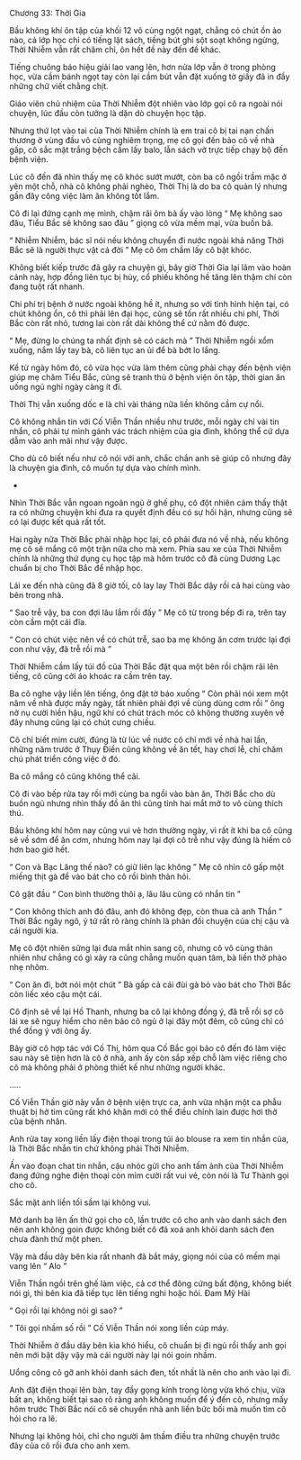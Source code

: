 




Chương 33: Thời Gia


Bầu không khí ôn tập của khối 12 vô cùng ngột ngạt, chẳng có chút ồn ào nào, cả lớp học chỉ có tiếng lật sách, tiếng bút ghi sột soạt không ngừng, Thời Nhiễm vẫn rất chăm chỉ, ôn hết đề này đến đề khác.

Tiếng chuông báo hiệu giải lao vang lên, hơn nửa lớp vẫn ở trong phòng học, vừa cầm bánh ngọt tay còn lại cầm bút vẫn đặt xuống tờ giấy đã in đầy những chữ viết chằng chịt.

Giáo viên chủ nhiệm của Thời Nhiễm đột nhiên vào lớp gọi cô ra ngoài nói chuyện, lúc đầu còn tưởng là dặn dò chuyện học tập.

Nhưng thứ lọt vào tai của Thời Nhiễm chính là em trai cô bị tai nạn chấn thương ở vùng đầu vô cùng nghiêm trọng, mẹ cô gọi đến bảo cô về nhà gấp, cô sắc mặt trắng bệch cầm lấy balo, lẫn sách vở trực tiếp chạy bộ đến bệnh viện.

Lúc cô đến đã nhìn thấy mẹ cô khóc sướt mướt, còn ba cô ngồi trầm mặc ở yên một chỗ, nhà cô không phải nghèo, Thời Thị là do ba cô quản lý nhưng gần đây công việc làm ăn không tốt lắm.

Cô đi lại đứng cạnh mẹ mình, chậm rãi ôm bà ấy vào lòng “ Mẹ không sao đâu, Tiểu Bắc sẽ không sao đâu ” giọng cô vừa mềm mại, vừa buồn bã.

“ Nhiễm Nhiễm, bác sĩ nói nếu không chuyển đi nước ngoài khả năng Thời Bắc sẽ là người thực vật cả đời ” Mẹ cô ôm chầm lấy cô bật khóc.

Không biết kiếp trước đã gây ra chuyện gì, bây giờ Thời Gia lại lâm vào hoàn cảnh này, hợp đồng liên tục bị hủy, cổ phiếu không hề tăng lên thậm chí còn đang tuột rất nhanh.

Chi phí trị bệnh ở nước ngoài không hề ít, nhưng so với tình hình hiện tại, có chút không ổn, cô thì phải lên đại học, cũng sẽ tốn rất nhiều chi phí, Thời Bắc còn rất nhỏ, tương lai còn rất dài không thể cứ nằm đó được.

“ Mẹ, đừng lo chúng ta nhất định sẽ có cách mà ” Thời Nhiễm ngồi xổm xuống, nắm lấy tay bà, cô liên tục an ủi để bà bớt lo lắng.



Kể từ ngày hôm đó, cô vừa học vừa làm thêm cũng phải chạy đến bệnh viện giúp mẹ chăm Tiểu Bắc, cũng sẽ tranh thủ ở bệnh viện ôn tập, thời gian ăn uống ngủ nghỉ ngày càng ít đi.

Thời Thị vẫn xuống dốc e là chỉ vài tháng nữa liền không cầm cự nổi.

Cô không nhắn tin với Cố Viễn Thần nhiều như trước, mỗi ngày chỉ vài tin nhắn, cô phải tự mình gánh vác trách nhiệm của gia đình, không thể cứ dựa dẫm vào anh mãi như vậy được.

Cho dù cô biết nếu như cô nói với anh, chắc chắn anh sẽ giúp cô nhưng đây là chuyện gia đình, cô muốn tự dựa vào chính mình.

*

Nhìn Thời Bắc vẫn ngoan ngoãn ngủ ở ghế phụ, cô đột nhiên cảm thấy thật ra có những chuyện khi đưa ra quyết định đều có sự hối hận, nhưng cũng sẽ có lại được kết quả rất tốt.

Hai ngày nữa Thời Bắc phải nhập học lại, cô phải đưa nó về nhà, nếu không mẹ cô sẽ mắng cô một trận nữa cho mà xem. Phía sau xe của Thời Nhiễm chính là những thứ dụng cụ học tập mà hôm trước cô đã cùng Dương Lạc chuẩn bị cho Thời Bắc để nhập học.

Lái xe đến nhà cũng đã 8 giờ tối, cô lay lay Thời Bắc dậy rồi cả hai cùng vào bên trong nhà.

“ Sao trễ vậy, ba con đợi lâu lắm rồi đấy ” Mẹ cô từ trong bếp đi ra, trên tay còn cầm một cái đĩa.

“ Con có chút việc nên về có chút trễ, sao ba mẹ không ăn cơm trước lại đợi con như vậy, đã trễ rồi mà ”

Thời Nhiễm cầm lấy túi đồ của Thời Bắc đặt qua một bên rồi chậm rãi lên tiếng, cô cũng cởi áo khoác ra cầm trên tay.

Ba cô nghe vậy liền lên tiếng, ông đặt tờ báo xuống “ Còn phải nói xem một năm về nhà được mấy ngày, tất nhiên phải đợi về cùng dùng cơm rồi ” ông nở nụ cười hiền hậu, ngữ khí có chút trách móc cô không thường xuyên về đây nhưng cũng lại có chút cưng chiều.

Cô chỉ biết mỉm cười, đúng là từ lúc về nước cô chỉ mới về nhà hai lần, những năm trước ở Thụy Điển cũng không về ăn tết, hay chơi lễ, chỉ chăm chú phát triển công việc ở đó.

Ba cô mắng cô cũng không thể cãi.



Cô đi vào bếp rửa tay rồi mới cùng ba ngồi vào bàn ăn, Thời Bắc cho dù buồn ngủ nhưng nhìn thấy đồ ăn thì cũng tỉnh hai mắt mở to vô cùng thích thú.

Bầu không khí hôm nay cũng vui vẻ hơn thường ngày, vì rất ít khi ba cô cũng sẽ về sớm để ăn cơm, nhưng hôm nay lại đợi cô trễ như vậy đúng là hiếm có hơn bao giờ hết.

“ Con và Bạc Lăng thế nào? có giữ liên lạc không ” Mẹ cô nhìn cô gấp một miếng thịt gà để vào bát cho cô rồi bình thản hỏi.

Cô gật đầu “ Con bình thường thôi ạ, lâu lâu cũng có nhắn tin ”

“ Con không thích anh đó đâu, anh đó không đẹp, còn thua cả anh Thần ” Thời Bắc ngây ngô, ý tứ rất rõ ràng chính là phản đối chuyện của chị cậu và cái người kia.

Mẹ cô đột nhiên sững lại đưa mắt nhìn sang cô, nhưng cô vô cùng thản nhiên như chẳng có gì xảy ra cũng chẳng muốn quan tâm, bà liền thở phào nhẹ nhõm.

“ Con ăn đi, bớt nói một chút ” Bà gấp cả cái đùi gà bỏ vào bát cho Thời Bắc còn liếc xéo cậu một cái.

Cô định sẽ về lại Hồ Thanh, nhưng ba cô lại không đồng ý, đã trễ rồi sợ cô lái xe sẽ nguy hiểm cho nên bảo cô ngủ ở lại đây một đêm, cô cũng chỉ có thể đồng ý với ông ấy.

Bây giờ cô hợp tác với Cố Thị, hôm qua Cố Bắc gọi bảo cô đến đó làm việc sau này sẽ tiện hơn là cô ở nhà, anh ấy còn sắp xếp chỗ làm việc riêng cho cô mà không phải ở phòng thiết kế như những người khác.

.....

Cố Viễn Thần giờ này vẫn ở bệnh viện trực ca, anh vừa nhận một ca phẫu thuật bị hở tim cũng rất khó khăn mới có thể điều chỉnh lain được hơi thở của bệnh nhân.

Anh rửa tay xong liền lấy điện thoại trong túi áo blouse ra xem tin nhắn của, là Thời Bắc nhắn tin chứ không phải Thời Nhiễm.

Ấn vào đoạn chat tin nhắn, cậu nhóc gửi cho anh tấm ảnh của Thời Nhiễm đang đứng nghe điện thoại còn mỉm cười rất vui vẻ, còn nói là Tư Thành gọi cho cô.



Sắc mặt anh liền tối sầm lại không vui.

Mở danh bạ lên ấn thử gọi cho cô, lần trước cô cho anh vào danh sách đen nên anh không goin được không biết cô đã xoá anh khỏi danh sách đen chưa đành thử một phen.

Vậy mà đầu dây bên kia rất nhanh đã bắt máy, giọng nói của cô mềm mại vang lên “ Alo ”

Viễn Thần ngồi trên ghế làm việc, cả cơ thể đông cứng bất động, không biết nói gì, thì bên kia đã tiếp tục lên tiếng nghi hoặc hỏi. Đam Mỹ Hài

“ Gọi rồi lại không nói gì sao? ”

“ Tôi gọi nhầm số rồi ” Cố Viễn Thần nói xong liền cúp máy.

Thời Nhiễm ở đầu dây bên kia khó hiểu, cô chuẩn bị đi ngủ rồi thấy anh gọi nên mới bật dậy vậy mà cái người này lại nói goin nhầm.

Uổng công cô gỡ anh khỏi danh sách đen, tốt nhất là nên cho anh vào lại đi.

Anh đặt điện thoại lên bàn, tay đẩy gọng kính trong lòng vừa khó chịu, vừa bất an, không biết tại sao rõ ràng anh không muốn để ý đến cô, nhưng mấy hôm trước Thời Bắc nói cô sẽ chuyển nhà anh liền bức bối mà muốn tìm cô hỏi cho ra lẽ.

Nhưng lại không hỏi, chỉ cho người âm thầm điều tra những chuyện trước đây của cô rồi đưa cho anh xem.




